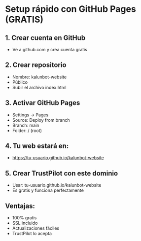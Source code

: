 # Setup rápido con GitHub Pages (GRATIS)

## 1. Crear cuenta en GitHub
- Ve a github.com y crea cuenta gratis

## 2. Crear repositorio
- Nombre: kalunbot-website
- Público
- Subir el archivo index.html

## 3. Activar GitHub Pages
- Settings → Pages
- Source: Deploy from branch
- Branch: main
- Folder: / (root)

## 4. Tu web estará en:
- https://tu-usuario.github.io/kalunbot-website

## 5. Crear TrustPilot con este dominio
- Usar: tu-usuario.github.io/kalunbot-website
- Es gratis y funciona perfectamente

## Ventajas:
- 100% gratis
- SSL incluido
- Actualizaciones fáciles
- TrustPilot lo acepta
